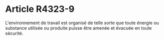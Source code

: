 # Article R4323-9

  
L'environnement de travail est organisé de telle sorte que toute énergie ou substance utilisée ou produite puisse être amenée et évacuée en toute sécurité.